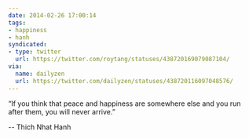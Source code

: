 ```yaml
---
date: 2014-02-26 17:00:14
tags:
- happiness
- hanh
syndicated:
- type: twitter
  url: https://twitter.com/roytang/statuses/438720169079087104/
via:
  name: dailyzen
  url: https://twitter.com/dailyzen/statuses/438720116097048576/
---
```


“If you think that peace and happiness are somewhere else and you run after them, you will never arrive.”

-- Thich Nhat Hanh
